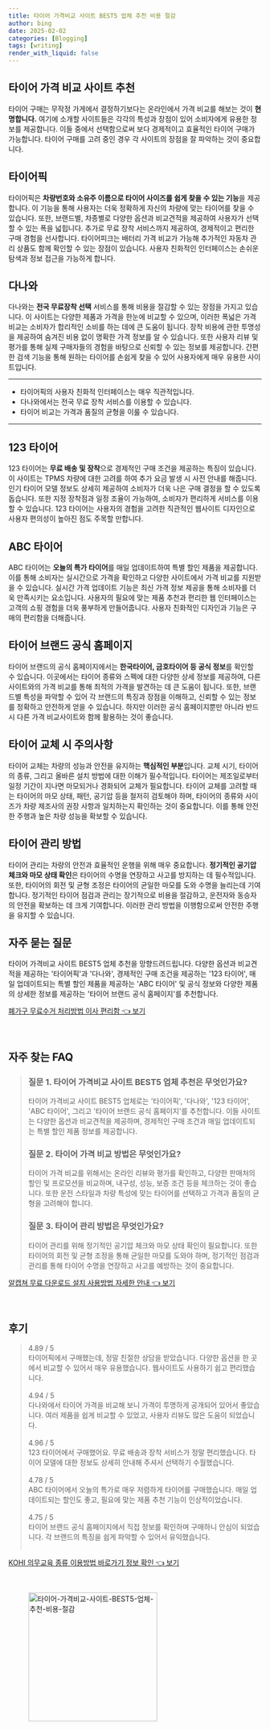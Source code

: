 ```yaml
---
title: 타이어 가격비교 사이트 BEST5 업체 추천 비용 절감
author: bing
date: 2025-02-02
categories: [Blogging]
tags: [writing]
render_with_liquid: false
---
```



<h2 id='타이어가격비교사이트추천'>타이어 가격 비교 사이트 추천</h2>

<p>타이어 구매는 무작정 가게에서 결정하기보다는 온라인에서 가격 비교를 해보는 것이 <b>현명합니다.</b> 여기에 소개할 사이트들은 각각의 특성과 장점이 있어 소비자에게 유용한 정보를 제공합니다. 이들 중에서 선택함으로써 보다 경제적이고 효율적인 타이어 구매가 가능합니다. 타이어 구매를 고려 중인 경우 각 사이트의 장점을 잘 파악하는 것이 중요합니다.</p>

<h2 id='타이어픽'>타이어픽</h2>

<p>타이어픽은 <b>차량번호와 소유주 이름으로 타이어 사이즈를 쉽게 찾을 수 있는 기능</b>을 제공합니다. 이 기능을 통해 사용자는 더욱 정확하게 자신의 차량에 맞는 타이어를 찾을 수 있습니다. 또한, 브랜드별, 차종별로 다양한 옵션과 비교견적을 제공하여 사용자가 선택할 수 있는 폭을 넓힙니다. 추가로 무료 장착 서비스까지 제공하여, 경제적이고 편리한 구매 경험을 선사합니다. 타이어피크는 배터리 가격 비교가 가능해 추가적인 자동차 관리 상품도 함께 확인할 수 있는 장점이 있습니다. 사용자 친화적인 인터페이스는 손쉬운 탐색과 정보 접근을 가능하게 합니다.</p>

<h2 id='다나와'>다나와</h2>

<p>다나와는 <b>전국 무료장착 선택</b> 서비스를 통해 비용을 절감할 수 있는 장점을 가지고 있습니다. 이 사이트는 다양한 제품과 가격을 한눈에 비교할 수 있으며, 이러한 폭넓은 가격 비교는 소비자가 합리적인 소비를 하는 데에 큰 도움이 됩니다. 장착 비용에 관한 투명성을 제공하여 숨겨진 비용 없이 명확한 가격 정보를 알 수 있습니다. 또한 사용자 리뷰 및 평가를 통해 실제 구매자들의 경험을 바탕으로 신뢰할 수 있는 정보를 제공합니다. 간편한 검색 기능을 통해 원하는 타이어를 손쉽게 찾을 수 있어 사용자에게 매우 유용한 사이트입니다.</p>

<hr />

<ul>
    <li>타이어픽의 사용자 친화적 인터페이스는 매우 직관적입니다.</li>
    <li>다나와에서는 전국 무료 장착 서비스를 이용할 수 있습니다.</li>
    <li>타이어 비교는 가격과 품질의 균형을 이룰 수 있습니다.</li>
</ul>

<hr />

<h2 id='123타이어'>123 타이어</h2>

<p>123 타이어는 <b>무료 배송 및 장착</b>으로 경제적인 구매 조건을 제공하는 특징이 있습니다. 이 사이트는 TPMS 차량에 대한 고려를 하여 추가 요금 발생 시 사전 안내를 해줍니다. 인기 타이어 모델 정보도 상세히 제공하여 소비자가 더욱 나은 구매 결정을 할 수 있도록 돕습니다. 또한 지정 장착점과 일정 조율이 가능하여, 소비자가 편리하게 서비스를 이용할 수 있습니다. 123 타이어는 사용자의 경험을 고려한 직관적인 웹사이트 디자인으로 사용자 편의성이 높아진 점도 주목할 만합니다.</p>

<h2 id='ABC타이어'>ABC 타이어</h2>

<p>ABC 타이어는 <b>오늘의 특가 타이어</b>를 매일 업데이트하여 특별 할인 제품을 제공합니다. 이를 통해 소비자는 실시간으로 가격을 확인하고 다양한 사이트에서 가격 비교를 지원받을 수 있습니다. 실시간 가격 업데이트 기능은 최신 가격 정보 제공을 통해 소비자를 더욱 만족시키는 요소입니다. 사용자의 필요에 맞는 제품 추천과 편리한 웹 인터페이스는 고객의 쇼핑 경험을 더욱 풍부하게 만들어줍니다. 사용자 친화적인 디자인과 기능은 구매의 편리함을 더해줍니다.</p>

<h2 id='타이어브랜드공식홈페이지'>타이어 브랜드 공식 홈페이지</h2>

<p>타이어 브랜드의 공식 홈페이지에서는 <b>한국타이어, 금호타이어 등 공식 정보</b>를 확인할 수 있습니다. 이곳에서는 타이어 종류와 스펙에 대한 다양한 상세 정보를 제공하여, 다른 사이트와의 가격 비교를 통해 최적의 가격을 발견하는 데 큰 도움이 됩니다. 또한, 브랜드별 특성을 파악할 수 있어 각 브랜드의 특징과 장점을 이해하고, 신뢰할 수 있는 정보를 정확하고 안전하게 얻을 수 있습니다. 하지만 이러한 공식 홈페이지뿐만 아니라 반드시 다른 가격 비교사이트와 함께 활용하는 것이 좋습니다.</p>

<h2 id='타이어교체주의사항'>타이어 교체 시 주의사항</h2>

<p>타이어 교체는 차량의 성능과 안전을 유지하는 <b>핵심적인 부분</b>입니다. 교체 시기, 타이어의 종류, 그리고 올바른 설치 방법에 대한 이해가 필수적입니다. 타이어는 제조일로부터 일정 기간이 지나면 마모되거나 경화되어 교체가 필요합니다. 타이어 교체를 고려할 때는 타이어의 마모 상태, 패턴, 공기압 등을 철저히 검토해야 하며, 타이어의 종류와 사이즈가 차량 제조사의 권장 사항과 일치하는지 확인하는 것이 중요합니다. 이를 통해 안전한 주행과 높은 차량 성능을 확보할 수 있습니다.</p>

<h2 id='타이어관리방법'>타이어 관리 방법</h2>

<p>타이어 관리는 차량의 안전과 효율적인 운행을 위해 매우 중요합니다. <b>정기적인 공기압 체크와 마모 상태 확인</b>은 타이어의 수명을 연장하고 사고를 방지하는 데 필수적입니다. 또한, 타이어의 회전 및 균형 조정은 타이어의 균일한 마모를 도와 수명을 늘리는데 기여합니다. 정기적인 타이어 점검과 관리는 장기적으로 비용을 절감하고, 운전자와 동승자의 안전을 확보하는 데 크게 기여합니다. 이러한 관리 방법을 이행함으로써 안전한 주행을 유지할 수 있습니다.</p>

<h2 id='자주묻는질문'>자주 묻는 질문</h2>

<p>타이어 가격비교 사이트 BEST5 업체 추천을 망향드려드립니다. 다양한 옵션과 비교견적을 제공하는 '타이어픽'과 '다나와', 경제적인 구매 조건을 제공하는 '123 타이어', 매일 업데이트되는 특별 할인 제품을 제공하는 'ABC 타이어' 및 공식 정보와 다양한 제품의 상세한 정보를 제공하는 '타이어 브랜드 공식 홈페이지'를 추천합니다.</p>


<p><a class="click-button" title="폐가구 무료수거 처리방법 이사 편리함" href="https://purplelist.github.io/posts/%ED%8F%90%EA%B0%80%EA%B5%AC-%EB%AC%B4%EB%A3%8C%EC%88%98%EA%B1%B0-%EC%B2%98%EB%A6%AC%EB%B0%A9%EB%B2%95-%EC%9D%B4%EC%82%AC-%ED%8E%B8%EB%A6%AC%ED%95%A8/" rel="dofollow">폐가구 무료수거 처리방법 이사 편리함 👈 보기</a></p><br>
<h2 id='자주_찾는_FAQ'>자주 찾는 FAQ</h2>
<div itemscope="" itemtype="https://schema.org/FAQPage"> 
<blockquote> 
<div itemscope="" itemprop="mainEntity" itemtype="https://schema.org/Question"> 
<h3 itemprop="name">질문 1. 타이어 가격비교 사이트 BEST5 업체 추천은 무엇인가요?</h3> 
<div itemscope="" itemprop="acceptedAnswer" itemtype="https://schema.org/Answer"> 
<span itemprop="text"> 
<p>타이어 가격비교 사이트 BEST5 업체로는 '타이어픽', '다나와', '123 타이어', 'ABC 타이어', 그리고 '타이어 브랜드 공식 홈페이지'를 추천합니다. 이들 사이트는 다양한 옵션과 비교견적을 제공하며, 경제적인 구매 조건과 매일 업데이트되는 특별 할인 제품 정보를 제공합니다.</p> 
</span> 
</div> 
</div> 

<div itemscope="" itemprop="mainEntity" itemtype="https://schema.org/Question"> 
<h3 itemprop="name">질문 2. 타이어 가격 비교 방법은 무엇인가요?</h3> 
<div itemscope="" itemprop="acceptedAnswer" itemtype="https://schema.org/Answer"> 
<span itemprop="text"> 
<p>타이어 가격 비교를 위해서는 온라인 리뷰와 평가를 확인하고, 다양한 판매처의 할인 및 프로모션을 비교하며, 내구성, 성능, 보증 조건 등을 체크하는 것이 좋습니다. 또한 운전 스타일과 차량 특성에 맞는 타이어를 선택하고 가격과 품질의 균형을 고려해야 합니다.</p> 
</span> 
</div> 
</div> 

<div itemscope="" itemprop="mainEntity" itemtype="https://schema.org/Question"> 
<h3 itemprop="name">질문 3. 타이어 관리 방법은 무엇인가요?</h3> 
<div itemscope="" itemprop="acceptedAnswer" itemtype="https://schema.org/Answer"> 
<span itemprop="text"> 
<p>타이어 관리를 위해 정기적인 공기압 체크와 마모 상태 확인이 필요합니다. 또한 타이어의 회전 및 균형 조정을 통해 균일한 마모를 도와야 하며, 정기적인 점검과 관리를 통해 타이어 수명을 연장하고 사고를 예방하는 것이 중요합니다.</p> 
</span> 
</div> 
</div> 
</blockquote> 
</div>
<p><a class="click-button" title="알캡쳐 무료 다운로드 설치 사용방법 자세한 안내" href="https://purplelist.github.io/posts/%EC%95%8C%EC%BA%A1%EC%B3%90-%EB%AC%B4%EB%A3%8C-%EB%8B%A4%EC%9A%B4%EB%A1%9C%EB%93%9C-%EC%84%A4%EC%B9%98-%EC%82%AC%EC%9A%A9%EB%B0%A9%EB%B2%95-%EC%9E%90%EC%84%B8%ED%95%9C-%EC%95%88%EB%82%B4/" rel="dofollow">알캡쳐 무료 다운로드 설치 사용방법 자세한 안내 👈 보기</a></p><br>
<h2 id='후기'>후기</h2>
<div itemscope itemtype="https://schema.org/Product">
  <blockquote>
  <div itemprop="review" itemscope itemtype="https://schema.org/Review">
      <div itemprop="reviewRating" itemscope itemtype="https://schema.org/Rating"> <span itemprop="ratingValue">4.89</span> / <span itemprop="bestRating">5</span> </div>
      <span itemprop="reviewBody">타이어픽에서 구매했는데, 정말 친절한 상담을 받았습니다. 다양한 옵션을 한 곳에서 비교할 수 있어서 매우 유용했습니다. 웹사이트도 사용하기 쉽고 편리했습니다.</span>
  </div>
  <br>
  <div itemprop="review" itemscope itemtype="https://schema.org/Review">
      <div itemprop="reviewRating" itemscope itemtype="https://schema.org/Rating"> <span itemprop="ratingValue">4.94</span> / <span itemprop="bestRating">5</span> </div>
      <span itemprop="reviewBody">다나와에서 타이어 가격을 비교해 보니 가격이 투명하게 공개되어 있어서 좋았습니다. 여러 제품을 쉽게 비교할 수 있었고, 사용자 리뷰도 많은 도움이 되었습니다.</span>
  </div>
  <br>
  <div itemprop="review" itemscope itemtype="https://schema.org/Review">
      <div itemprop="reviewRating" itemscope itemtype="https://schema.org/Rating"> <span itemprop="ratingValue">4.96</span> / <span itemprop="bestRating">5</span> </div>
      <span itemprop="reviewBody">123 타이어에서 구매했어요. 무료 배송과 장착 서비스가 정말 편리했습니다. 타이어 모델에 대한 정보도 상세히 안내해 주셔서 선택하기 수월했습니다.</span>
  </div>
  <br>
  <div itemprop="review" itemscope itemtype="https://schema.org/Review">
      <div itemprop="reviewRating" itemscope itemtype="https://schema.org/Rating"> <span itemprop="ratingValue">4.78</span> / <span itemprop="bestRating">5</span> </div>
      <span itemprop="reviewBody">ABC 타이어에서 오늘의 특가로 매우 저렴하게 타이어를 구매했습니다. 매일 업데이트되는 할인도 좋고, 필요에 맞는 제품 추천 기능이 인상적이었습니다.</span>
  </div>
  <br>
  <div itemprop="review" itemscope itemtype="https://schema.org/Review">
      <div itemprop="reviewRating" itemscope itemtype="https://schema.org/Rating"> <span itemprop="ratingValue">4.75</span> / <span itemprop="bestRating">5</span> </div>
      <span itemprop="reviewBody">타이어 브랜드 공식 홈페이지에서 직접 정보를 확인하며 구매하니 안심이 되었습니다. 각 브랜드의 특징을 쉽게 파악할 수 있어서 유익했습니다.</span>
  </div>
  <br>
  </blockquote>
</div>
<p><a class="click-button" title="KOHI 의무교육 종류 이용방법 바로가기 정보 확인" href="https://purplelist.github.io/posts/KOHI-%EC%9D%98%EB%AC%B4%EA%B5%90%EC%9C%A1-%EC%A2%85%EB%A5%98-%EC%9D%B4%EC%9A%A9%EB%B0%A9%EB%B2%95-%EB%B0%94%EB%A1%9C%EA%B0%80%EA%B8%B0-%EC%A0%95%EB%B3%B4-%ED%99%95%EC%9D%B8/" rel="dofollow">KOHI 의무교육 종류 이용방법 바로가기 정보 확인 👈 보기</a></p><br>
<figure class="image"><img src="https://purplelist.github.io/assets/img/thumbnail/타이어-가격비교-사이트-BEST5-업체-추천-비용-절감.webp" alt="타이어-가격비교-사이트-BEST5-업체-추천-비용-절감" width="256" height="256"></figure>